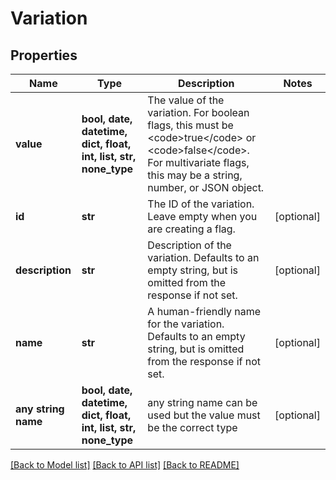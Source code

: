 # Variation


## Properties
Name | Type | Description | Notes
------------ | ------------- | ------------- | -------------
**value** | **bool, date, datetime, dict, float, int, list, str, none_type** | The value of the variation. For boolean flags, this must be &lt;code&gt;true&lt;/code&gt; or &lt;code&gt;false&lt;/code&gt;. For multivariate flags, this may be a string, number, or JSON object. | 
**id** | **str** | The ID of the variation. Leave empty when you are creating a flag. | [optional] 
**description** | **str** | Description of the variation. Defaults to an empty string, but is omitted from the response if not set. | [optional] 
**name** | **str** | A human-friendly name for the variation. Defaults to an empty string, but is omitted from the response if not set. | [optional] 
**any string name** | **bool, date, datetime, dict, float, int, list, str, none_type** | any string name can be used but the value must be the correct type | [optional]

[[Back to Model list]](../README.md#documentation-for-models) [[Back to API list]](../README.md#documentation-for-api-endpoints) [[Back to README]](../README.md)


